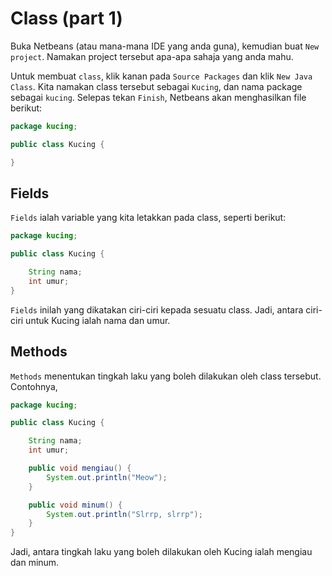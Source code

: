 # Class (part 1)

Buka Netbeans (atau mana-mana IDE yang anda guna), kemudian buat `New
project`. Namakan project tersebut apa-apa sahaja yang anda mahu.

Untuk membuat `class`, klik kanan pada `Source Packages` dan klik
`New Java Class`. Kita namakan class tersebut sebagai
`Kucing`, dan nama package sebagai `kucing`. Selepas tekan
`Finish`, Netbeans akan menghasilkan file berikut:

```java
package kucing;

public class Kucing {

}
```

## Fields

`Fields` ialah variable yang kita letakkan pada class, seperti
berikut:

```java
package kucing;

public class Kucing {

    String nama;
    int umur;
}
```

`Fields` inilah yang dikatakan ciri-ciri kepada sesuatu class. Jadi,
antara ciri-ciri untuk Kucing ialah nama dan umur.

## Methods

`Methods` menentukan tingkah laku yang boleh dilakukan oleh class
tersebut. Contohnya,

```java
package kucing;

public class Kucing {

    String nama;
    int umur;

    public void mengiau() {
        System.out.println("Meow");
    }

    public void minum() {
        System.out.println("Slrrp, slrrp");
    }
}
```

Jadi, antara tingkah laku yang boleh dilakukan oleh Kucing ialah
mengiau dan minum.
